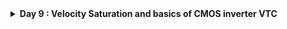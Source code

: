 <details>
  <Summary><strong> Day 9 : Velocity Saturation and basics of CMOS inverter VTC</strong></summary>

## Contents
- [SPICE Simulation for lower nodes](#spice-simulation-for-lower-nodes)
  - [Drain Current vs Gate Voltage for long and short channel device](#drain-current-vs-gate-voltage-for-long-and-short-channel-device)
  - [Velocity Saturation at lower and higher electric fields](#velocity-saturation-at-lower-and-higher-electric-fields)
  - [Velocity Saturation Drain Current Model](#velocity-saturation-drain-current-model)


<a id="spice-simulation-for-lower-nodes"></a>
## SPICE Simulation for lower nodes
- The behavior of transistors with very short channel lengths (called short-channel devices) deviates considerably from the resistive and saturated models. The main reason for this deviation is the velocity saturation effect.
- We had seen previously that the drift velocity is modelled by:

  *Drift velocity,  v = -u (dV/dx)* i.e., the velocity of the carriers is proportional to the electrical field, independent of the value of that field. In other words, the carrier mobility is a constant.
- However, at high electric field strengths, the carriers fail to follow this linear model.
- When the electrical field along the channel reaches a critical value  E<sub>c</sub>, the velocity of the carriers tends to saturate due to scattering effects (collisions suffered by the carriers).
- The plot below shows the output characteristics of an NMOS device with W=1.8μm, L=1.2μm (W/L = 1.5).

![Alt Text](images/spice_simulation_for_lower_nodes.png)

**Linear Region**: *The region before V<sub>ds</sub> = V<sub>gs</sub> - V<sub>t</sub>, where I<sub>d</sub> varies linearly with V<sub>ds</sub>.* The drain current (I<sub>d</sub>) is a linear function of V<sub>ds</sub> in this region. It is defined for V<sub>ds</sub> < (V<sub>gs</sub> - V<sub>t</sub>).

**Saturation Region**:  *The region after V<sub>ds</sub> = V<sub>gs</sub> - V<sub>t</sub>, where I<sub>d</sub> is influenced by channel length modulation and V<sub>ds</sub>.* The drain current (I<sub>d</sub>) depends on channel length modulation and V<sub>ds</sub>. It is defined for V<sub>ds</sub> ≥ (V<sub>gs</sub> - V<sub>t</sub>).

<a id="drain-current-vs-gate-voltage-for-long-and-short-channel-device"></a>
### Drain Current vs Gate Voltage for long and short channel device

**Observation 1: SPICE Simulation for 2 different devices (Long Channel vs SHort Channel Characteristics)**
- Device1: W=1.8u, L=1.2u
- Device2: W=0.375u, L=0.25u

The plot below compares NMOS output characteristics for long channel and short channel devices with same W/L ratio
![Alt Text](images/obs1.png)
![Alt Text](images/quadratic_dependence_d1.png)
![Alt Text](images/linear_dependence_d2.png)

- In the above figures, the left plot corresponds to a device1 with W = 1.8μm and L = 1.2μm (long-channel device), and the right plot corresponds to device2 with W = 0.375μm and L = 0.25μm (short-channel device).
- Since the channel length is < 0.25μm in the second case, it is classified as a short-channel device.
- Both devices have the same W/L ratio, but different absolute Width (W) and Length (L), allowing us to compare their electrical behavior directly.
- When we apply a constant V<sub>ds</sub> and sweep V<sub>gs</sub>:
  - In long-channel devices, the drain current (I<sub>d</sub>) shows an ideal quadratic dependence on V<sub>gs</sub>.
  - In short-channel devices, I<sub>d</sub> remains quadratic at low V<sub>gs</sub> but gradually becomes linear at higher V<sub>gs</sub>. This is due to velocity saturation, which limits carrier velocity as the electric field increases. Once the carrier velocity reaches its maximum limit (velocity saturation), the I<sub>d</sub>-Vgs curve flattens into a linear region.

Thus, this plot clearly demonstrates how velocity saturation alters the I<sub>d</sub> behavior in short-channel devices — causing a transition from quadratic to linear dependence at higher V<sub>gs</sub>.

- For long-channel devices, drain current shows a quadratic dependence on gate voltage.
- For short-channel devices, it is quadratic at low gate voltage but becomes linear at higher voltages due to velocity saturation.

![Alt Text](images/id_vs_vgs.png)

<a id="velocity-saturation-at-lower-and-higher-electric-fields"></a>
### Velocity Saturation at lower and higher electric fields
- At lower electric fields, carrier velocity increases linearly with the electric field.
- At higher electric fields, velocity saturates and becomes constant due to velocity saturation.

![Alt Text](images/velocity_saturation.png)
![Alt Text](images/velocity_saturation1.png)
![Alt Text](images/velocity_saturation2.png)
![Alt Text](images/velocity_saturation3.png)

Short Channel devices (with *channel length<250nm*), has 4 modes of operation:
- Cutoff Region
- Resistive Region
- **Velocity Saturation Region** (Additional mode due to *velocity saturation* effect in short channel devices)
- Saturation Region

<a id="velocity-saturation-drain-current-model"></a>
### Velocity Saturation Drain Current Model

![Alt Text](images/vse1.png)
V<sub>dsat</sub> - Saturation voltage i.e. voltage at which device velocity saturates and is independent of V<sub>gs</sub> or V<sub>ds</sub>. It is a Technology Parameter.
![Alt Text](images/vse2.png)
![Alt Text](images/vse3.png)

**Observation 2: Peak Current Comparison - Long Channel vs Short Channel devices**
![Alt Text](images/obs2.png)
- The figure above compares the peak drain current (I<sub>d</sub>) between a long-channel and short-channel NMOS device.
- Peak current of Long-channel device (I<sub>d</sub>) = 410 μA (Left plot)
- Peak current of Short-channel device (I<sub>d</sub>) = 210 μA (Right plot)
- Even though short-channel devices allow for faster switching and smaller sizes, their peak drain current (I<sub>d</sub>) is lower than long-channel devices. The reduction in peak current is due to velocity saturation — which limits carrier velocity in short-channel devices. In long-channel devices, carriers accelerate freely, giving higher I<sub>d</sub>.

</details>
